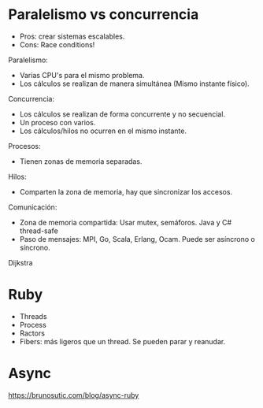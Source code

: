 # Paralelismo vs concurrencia

* Pros: crear sistemas escalables.
* Cons: Race conditions!

Paralelismo:
* Varias CPU's para el mismo problema.
* Los cálculos se realizan de manera simultánea (Mismo instante físico).

Concurrencia:
* Los cálculos se realizan de forma concurrente y no secuencial.
* Un proceso con varios.
* Los cálculos/hilos no ocurren en el mismo instante.

Procesos:
* Tienen zonas de memoria separadas.

Hilos:
* Comparten la zona de memoria, hay que sincronizar los accesos.

Comunicación:
* Zona de memoria compartida: Usar mutex, semáforos. Java y C# thread-safe
* Paso de mensajes: MPI, Go, Scala, Erlang, Ocam. Puede ser asíncrono o síncrono.

Dijkstra

# Ruby 

* Threads
* Process
* Ractors
* Fibers: más ligeros que un thread. Se pueden parar y reanudar.
# Async 
https://brunosutic.com/blog/async-ruby


